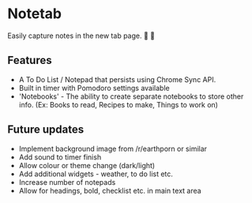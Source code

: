 # Notetab
Easily capture notes in the new tab page. :thought_balloon: :thought_balloon:

## Features

  * A To Do List / Notepad that persists using Chrome Sync API.
  * Built in timer with Pomodoro settings available
  * 'Notebooks' - The ability to create separate notebooks to store other info. (Ex: Books to read, Recipes to make, Things to work on)


## Future updates
  * Implement background image from /r/earthporn or similar
  * Add sound to timer finish
  * Allow colour or theme change (dark/light)
  * Add additional widgets - weather, to do list etc.
  * Increase number of notepads
  * Allow for headings, bold, checklist etc. in main text area
